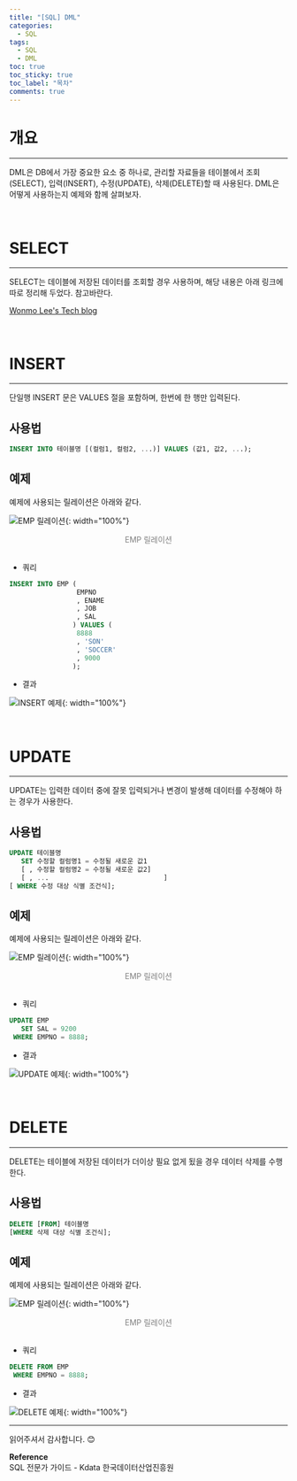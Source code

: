 ```yaml
---
title: "[SQL] DML"
categories:
  - SQL
tags:
  - SQL
  - DML
toc: true
toc_sticky: true
toc_label: "목차"
comments: true
---
```


# 개요
---
DML은 DB에서 가장 중요한 요소 중 하나로, 관리할 자료들을 테이블에서 조회(SELECT), 입력(INSERT), 수정(UPDATE), 삭제(DELETE)할 때 사용된다. DML은 어떻게 사용하는지 예제와 함께 살펴보자.

<br>

# SELECT
---
SELECT는 데이블에 저장된 데이터를 조회할 경우 사용하며, 해당 내용은 아래 링크에 따로 정리해 두었다. 참고바란다.

[Wonmo Lee's Tech blog](https://wonmolee.techblog.doubleuem.com/post/sql/sql-select/)  

<br>

# INSERT
---
단일행 INSERT 문은 VALUES 절을 포함하며, 한번에 한 행만 입력된다.

## 사용법
```sql
INSERT INTO 테이블명 [(컬럼1, 컬럼2, ...)] VALUES (값1, 값2, ...);
```

## 예제
예제에 사용되는 릴레이션은 아래와 같다.

![EMP 릴레이션](/assets/img/posts/20221017/emp-relation.png "EMP 릴레이션"){: width="100%"}
<div style="color: gray; text-align: center; margin-bottom: 30px;">EMP 릴레이션</div>

- 쿼리
  
```sql
INSERT INTO EMP (
                 EMPNO
                 , ENAME
                 , JOB
                 , SAL
                ) VALUES (
                 8888
                 , 'SON'
                 , 'SOCCER'
                 , 9000
                );
```

- 결과

![INSERT 예제](/assets/img/posts/20221102/query-example.png "INSERT 예제"){: width="100%"}

<br>

# UPDATE
---
UPDATE는 입력한 데이터 중에 잘못 입력되거나 변경이 발생해 데이터를 수정해야 하는 경우가 사용한다.

## 사용법
```sql
UPDATE 테이블명
   SET 수정할 컬럼명1 = 수정될 새로운 값1
   [ , 수정할 컬럼명2 = 수정될 새로운 값2]
   [ , ...                             ]
[ WHERE 수정 대상 식별 조건식];
```

## 예제
예제에 사용되는 릴레이션은 아래와 같다.

![EMP 릴레이션](/assets/img/posts/20221102/query-example.png "EMP 릴레이션"){: width="100%"}
<div style="color: gray; text-align: center; margin-bottom: 30px;">EMP 릴레이션</div>

- 쿼리
  
```sql
UPDATE EMP
   SET SAL = 9200
 WHERE EMPNO = 8888;
```

- 결과

![UPDATE 예제](/assets/img/posts/20221102/query-example2.png "UPDATE 예제"){: width="100%"}

<br>

# DELETE
---
DELETE는 테이블에 저장된 데이터가 더이상 필요 없게 됬을 경우 데이터 삭제를 수행한다.

## 사용법
```sql
DELETE [FROM] 테이블명
[WHERE 삭제 대상 식별 조건식];
```

## 예제
예제에 사용되는 릴레이션은 아래와 같다.

![EMP 릴레이션](/assets/img/posts/20221102/query-example2.png "EMP 릴레이션"){: width="100%"}
<div style="color: gray; text-align: center; margin-bottom: 30px;">EMP 릴레이션</div>

- 쿼리
  
```sql
DELETE FROM EMP
 WHERE EMPNO = 8888;
```

- 결과

![DELETE 예제](/assets/img/posts/20221017/emp-relation.png "DELETE 예제"){: width="100%"}

---

읽어주셔서 감사합니다. 😊 

__Reference__  
SQL 전문가 가이드 - Kdata 한국데이터산업진흥원  